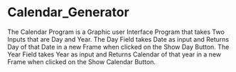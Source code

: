 # Calendar_Generator
The Calendar Program is a Graphic user Interface Program that takes Two Inputs that are Day and Year. The Day Field takes Date as input and Returns Day of that Date in a new Frame when clicked on the Show Day Button. The Year Field takes Year as input and Returns Calendar of that year in a new Frame when clicked on the Show Calendar Button.
